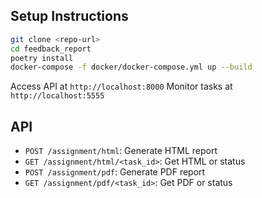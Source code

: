 ## Setup Instructions

```bash
git clone <repo-url>
cd feedback_report
poetry install
docker-compose -f docker/docker-compose.yml up --build
```

Access API at `http://localhost:8000`
Monitor tasks at `http://localhost:5555`

## API
- `POST /assignment/html`: Generate HTML report
- `GET /assignment/html/<task_id>`: Get HTML or status
- `POST /assignment/pdf`: Generate PDF report
- `GET /assignment/pdf/<task_id>`: Get PDF or status
